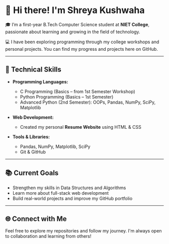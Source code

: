 # 👋 Hi there! I'm Shreya Kushwaha

🎓 I’m a first-year B.Tech Computer Science student at **NIET College**, passionate about learning and growing in the field of technology.

💻 I have been exploring programming through my college workshops and personal projects. You can find my progress and projects here on GitHub.

---

## 🔧 Technical Skills

- **Programming Languages:**  
  - C Programming (Basics – from 1st Semester Workshop)  
  - Python Programming (Basics – 1st Semester)  
  - Advanced Python (2nd Semester): OOPs, Pandas, NumPy, SciPy, Matplotlib

- **Web Development:**  
  - Created my personal **Resume Website** using HTML & CSS

- **Tools & Libraries:**  
  - Pandas, NumPy, Matplotlib, SciPy  
  - Git & GitHub
  
---

## 📚 Current Goals

- Strengthen my skills in Data Structures and Algorithms  
- Learn more about full-stack web development  
- Build real-world projects and improve my GitHub portfolio

---

## 🌐 Connect with Me

Feel free to explore my repositories and follow my journey. I'm always open to collaboration and learning from others!


<!--
**shreyakushwaha39/shreyakushwaha39** is a ✨ _special_ ✨ repository because its `README.md` (this file) appears on your GitHub profile.

Here are some ideas to get you started:

- 🔭 I’m currently working on ...
- 🌱 I’m currently learning ...
- 👯 I’m looking to collaborate on ...
- 🤔 I’m looking for help with ...
- 💬 Ask me about ...
- 📫 How to reach me: ...
- 😄 Pronouns: ...
- ⚡ Fun fact: ...
-->
